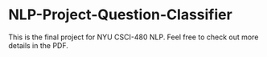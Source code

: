 # NLP-Project-Question-Classifier

This is the final project for NYU CSCI-480 NLP. Feel free to check out more details in the PDF.
